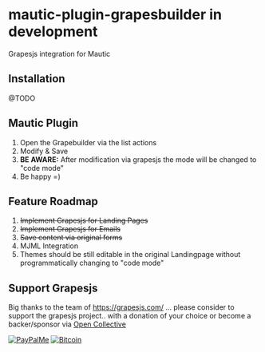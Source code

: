 # mautic-plugin-grapesbuilder in development
Grapesjs integration for Mautic

## Installation

@TODO

## Mautic Plugin

1. Open the Grapebuilder via the list actions
2. Modify & Save
3. **BE AWARE:** After modification via grapesjs the mode will be changed to "code mode"
4. Be happy =)

## Feature Roadmap

1. ~~Implement Grapesjs for Landing Pages~~
2. ~~Implement Grapesjs for Emails~~
3. ~~Save content via original forms~~
4. MJML Integration
5. Themes should be still editable in the original Landingpage without programmatically changing to "code mode"

## Support Grapesjs

Big thanks to the team of https://grapesjs.com/ ... please consider to support the grapesjs project.. with a donation of your choice or become a backer/sponsor via [Open Collective](https://opencollective.com/grapesjs)

[![PayPalMe](http://grapesjs.com/img/ppme.png)](https://paypal.me/grapesjs)
[![Bitcoin](https://user-images.githubusercontent.com/11614725/52977952-87235f80-33cf-11e9-9607-7a9a354e1155.png)](https://commerce.coinbase.com/checkout/fc90b940-558d-408b-a166-28a823c98173)
